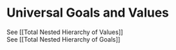 # Universal Goals and Values

See [[Total Nested Hierarchy of Values]]  
See [[Total Nested Hierarchy of Goals]]  
